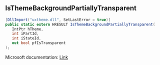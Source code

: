 ## IsThemeBackgroundPartiallyTransparent

```csharp
[DllImport("uxtheme.dll", SetLastError = true)]
public static extern HRESULT IsThemeBackgroundPartiallyTransparent(
   IntPtr hTheme,
   int iPartId,
   int iStateId,
   out bool pfIsTransparent
);
```

Microsoft documentation: [Link](https://docs.microsoft.com/en-us/windows/win32/api/uxtheme/nf-uxtheme-isthemebackgroundpartiallytransparent)
